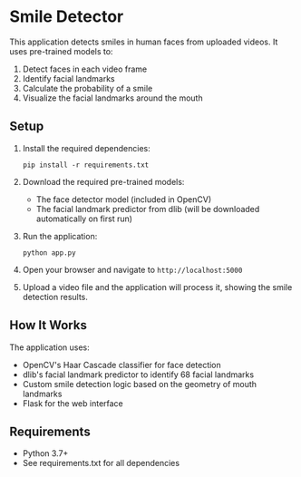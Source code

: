 # Smile Detector

This application detects smiles in human faces from uploaded videos. It uses pre-trained models to:

1. Detect faces in each video frame
2. Identify facial landmarks
3. Calculate the probability of a smile
4. Visualize the facial landmarks around the mouth

## Setup

1. Install the required dependencies:

   ```
   pip install -r requirements.txt
   ```

2. Download the required pre-trained models:

   - The face detector model (included in OpenCV)
   - The facial landmark predictor from dlib (will be downloaded automatically on first run)

3. Run the application:

   ```
   python app.py
   ```

4. Open your browser and navigate to `http://localhost:5000`

5. Upload a video file and the application will process it, showing the smile detection results.

## How It Works

The application uses:

- OpenCV's Haar Cascade classifier for face detection
- dlib's facial landmark predictor to identify 68 facial landmarks
- Custom smile detection logic based on the geometry of mouth landmarks
- Flask for the web interface

## Requirements

- Python 3.7+
- See requirements.txt for all dependencies
